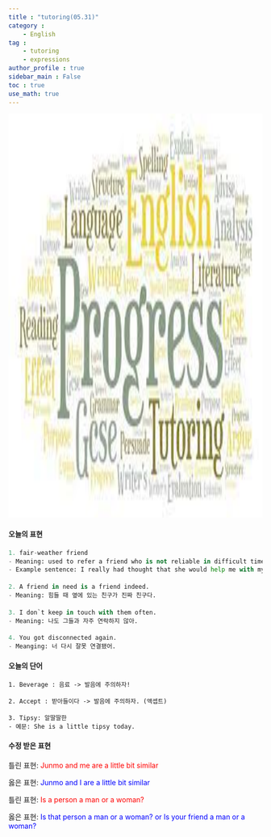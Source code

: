 ```yaml
---
title : "tutoring(05.31)"
category :
    - English
tag : 
    - tutoring
    - expressions
author_profile : true
sidebar_main : False  
toc : true 
use_math: true
---
```


<img src='/assets/tutoring.jpg' width = 1000 height = 800>

#### 오늘의 표현

```py
1. fair-weather friend 
- Meaning: used to refer a friend who is not reliable in difficult times. 
- Example sentence: I really had thought that she would help me with my problem, but she is a fair-weather friend.

2. A friend in need is a friend indeed.
- Meaning: 힘들 때 옆에 있는 친구가 진짜 친구다. 

3. I don`t keep in touch with them often. 
- Meaning: 나도 그들과 자주 연락하지 않아.

4. You got disconnected again.
- Meanging: 너 다시 잘못 연결됐어.
```

#### 오늘의 단어

```
1. Beverage : 음료 -> 발음에 주의하자! 

2. Accept : 받아들이다 -> 발음에 주의하자. (액셉트)

3. Tipsy: 알딸딸한
- 예문: She is a little tipsy today.
```

#### 수정 받은 표현

틀린 표현: <span style="color:red">Junmo and me are a little bit similar</span>

옳은 표현: <span style="color:blue">Junmo and I are a little bit similar</span>

틀린 표현: <span style="color:red">Is a person a man or a woman?</span>

옳은 표현: <span style="color:blue">Is that person a man or a woman? or Is your friend a man or a woman?</span>